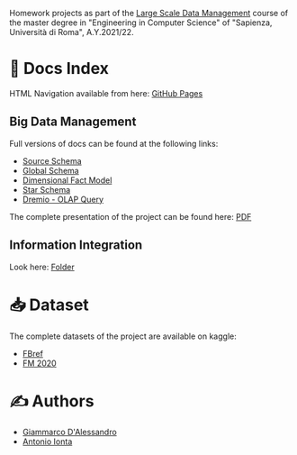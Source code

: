 Homework projects as part of the [Large Scale Data Management](http://www.diag.uniroma1.it/~lembo/teaching/LargeScaleDataManagement/) course of the master degree in "Engineering in Computer Science" of "Sapienza, Università di Roma", A.Y.2021/22.

# &#128196; Docs Index

HTML Navigation available from here: [GitHub Pages](https://giamdalessandro.github.io/largeScaleDataManagement/)

## Big Data Management

Full versions of docs can be found at the following links: 

* [Source Schema](./docs/Big%20Data%20Management/Source_Schema.md)
* [Global Schema](./docs/Big%20Data%20Management/Global_Schema.md)
* [Dimensional Fact Model](./docs/Big%20Data%20Management/Dimensional_Fact_Model.md)
* [Star Schema](./docs/Big%20Data%20Management/Star_Schema.md)
* [Dremio - OLAP Query](./docs/Big%20Data%20Management/Dremio-OLAP_Query.md)

The complete presentation of the project can be found here: [PDF](./docs/Big%20Data%20Management/Presentation.pdf)

## Information Integration

Look here: [Folder](./docs/Information%20Integration)

# &#128229; Dataset

The complete datasets of the project are available on kaggle:

- [FBref](https://www.kaggle.com/biniyamyohannes/soccer-player-data-from-fbrefcom)
- [FM 2020](https://www.kaggle.com/ktyptorio/football-manager-2020)

# &#9997; Authors

* [Giammarco D'Alessandro](https://github.com/giamdalessandro)
* [Antonio Ionta](https://github.com/A-I-18)
